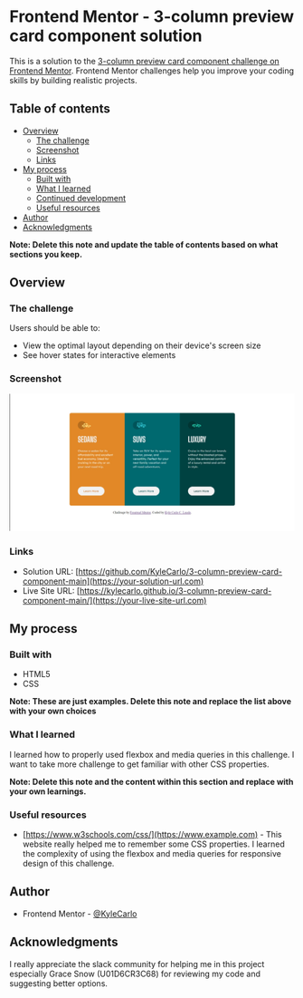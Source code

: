 # Frontend Mentor - 3-column preview card component solution

This is a solution to the [3-column preview card component challenge on Frontend Mentor](https://www.frontendmentor.io/challenges/3column-preview-card-component-pH92eAR2-). Frontend Mentor challenges help you improve your coding skills by building realistic projects. 

## Table of contents

- [Overview](#overview)
  - [The challenge](#the-challenge)
  - [Screenshot](#screenshot)
  - [Links](#links)
- [My process](#my-process)
  - [Built with](#built-with)
  - [What I learned](#what-i-learned)
  - [Continued development](#continued-development)
  - [Useful resources](#useful-resources)
- [Author](#author)
- [Acknowledgments](#acknowledgments)

**Note: Delete this note and update the table of contents based on what sections you keep.**

## Overview

### The challenge

Users should be able to:

- View the optimal layout depending on their device's screen size
- See hover states for interactive elements

### Screenshot

![](./preview.jpg)

### Links

- Solution URL: [https://github.com/KyleCarlo/3-column-preview-card-component-main](https://your-solution-url.com)
- Live Site URL: [https://kylecarlo.github.io/3-column-preview-card-component-main/](https://your-live-site-url.com)

## My process

### Built with

- HTML5
- CSS

**Note: These are just examples. Delete this note and replace the list above with your own choices**

### What I learned

I learned how to properly used flexbox and media queries in this challenge. I want to take more challenge to get familiar with other CSS properties.

**Note: Delete this note and the content within this section and replace with your own learnings.**

### Useful resources

- [https://www.w3schools.com/css/](https://www.example.com) - This website really helped me to remember some CSS properties. I learned the complexity of using the flexbox and media queries for responsive design of this challenge.

## Author

- Frontend Mentor - [@KyleCarlo](https://www.frontendmentor.io/profile/yourusername)


## Acknowledgments

I really appreciate the slack community for helping me in this project especially Grace Snow (U01D6CR3C68) for reviewing my code and suggesting better options.
